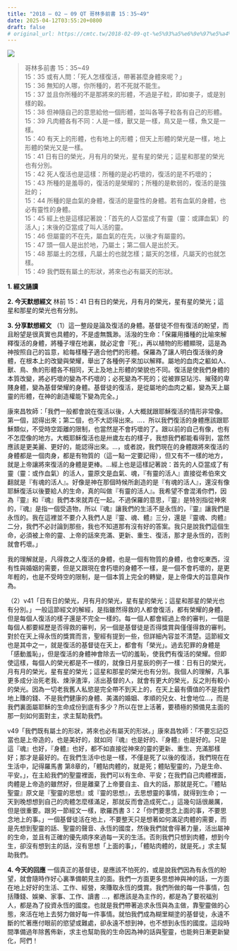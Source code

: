 ```yaml
---
title: "2018 – 02 – 09 QT 哥林多前書 15：35~49"
date: 2025-04-12T03:55:20+0800
draft: false
# original_url: https://cmtc.tw/2018-02-09-qt-%e5%93%a5%e6%9e%97%e5%a4%9a%e5%89%8d%e6%9b%b8-15%ef%bc%9a3549
---
```


![](/images/qt.jpg)
> 哥林多前書 15：35\~49  
> 15：35 或有人問：「死人怎樣復活，帶著甚麼身體來呢？」  
> 15：36 無知的人哪，你所種的，若不死就不能生。  
> 15：37 並且你所種的不是那將來的形體，不過是子粒，即如麥子，或是別樣的穀。  
> 15：38 但神隨自己的意思給他一個形體，並叫各等子粒各有自己的形體。  
> 15：39 凡肉體各有不同：人是一樣，獸又是一樣，鳥又是一樣，魚又是一樣。  
> 15：40 有天上的形體，也有地上的形體；但天上形體的榮光是一樣，地上形體的榮光又是一樣。  
> 15：41 日有日的榮光，月有月的榮光，星有星的榮光；這星和那星的榮光也有分別。  
> 15：42 死人復活也是這樣：所種的是必朽壞的，復活的是不朽壞的；  
> 15：43 所種的是羞辱的，復活的是榮耀的；所種的是軟弱的，復活的是強壯的；  
> 15：44 所種的是血氣的身體，復活的是靈性的身體。若有血氣的身體，也必有靈性的身體。  
> 15：45 經上也是這樣記著說：「首先的人亞當成了有靈（靈：或譯血氣）的活人」；末後的亞當成了叫人活的靈。  
> 15：46 但屬靈的不在先，屬血氣的在先，以後才有屬靈的。  
> 15：47 頭一個人是出於地，乃屬土；第二個人是出於天。  
> 15：48 那屬土的怎樣，凡屬土的也就怎樣；屬天的怎樣，凡屬天的也就怎樣。  
> 15：49 我們既有屬土的形狀，將來也必有屬天的形狀。

**1. 經文誦讀**

**2.  今天默想經文**
林前 15：41 日有日的榮光，月有月的榮光，星有星的榮光；這星和那星的榮光也有分別。

**3. 分享默想經文**
（1）這一整段是論及復活的身體。基督徒不但有復活的盼望，而且盼望是很真實也具體的，不是虛無飄渺。活潑的生命：「保羅用播種的比喻來解釋復活的身體，將種子埋在地裏，就必定會『死』，再以植物的形體顯現，這是為神按照自己的旨意，給每樣種子適合他們的形體。保羅為了讓人明白復活後的身體，在根本上的改變與榮耀，舉出了各種例子來加以解釋。屬地的血肉之軀如人、獸、鳥、魚的形體各不相同，天上及地上形體的榮貌也不同。復活是使我們身體的本質改變，將必朽壞的變為不朽壞的；必死變為不死的；從被罪惡玷污、摧殘的卑賤身體，變為基督榮耀的身體。基督徒的復活，是從屬地的血肉之軀，變為天上屬靈的形體，在神的創造權能下變為完全。」

康來昌牧師：「我們一般都會說在復活以後，人大概就跟耶穌復活的情形非常像。第一個，認得出來；第二個，也不大認得出來。…．所以我們復活的身體應該跟耶穌類似，不受時空距離的限制，也當然是不會朽壞的了。跟以前的自己有像，也有不怎麼像的地方。大概耶穌復活也是卅歲左右的樣子，我想我們都能看得到，當然應該是更美麗、更好的，能認得出來。…，或者說，我們現在的身體跟將來復活的身體都是一個肉身，都是有物質的（這一點一定要記得），但又有不一樣的地方，就是上帝讓將來復活的身體是更棒。…經上也是這樣記著說：首先的人亞當成了有靈（靈：或作血氣）的活人，靈原文是血氣、魂，『有靈的活人』直接從希伯來文翻就是『有魂的活人』。好像是神在那個時候所創造的是『有魂的活人』，還沒有像耶穌復活以後要給人的生命，真的叫做『有靈的活人』。我希望不會混淆你們，因為『靈』和『魂』我們本來就弄在一起。不過保羅的意思，『靈』是特別指從神來的，『魂』是指一個受造物，所以『魂』讓我們的生活不是永恆的，『靈』讓我們是永恆的。我在這裡並不要介入我們人是『靈、魂、體』三分，還是『靈魂、肉體』二分，我們不必討論到那些，我也不知道那有沒有好的答案。我只是說我們這個生命，必須被上帝的靈、上帝的話來充滿、更新、重生、復活，那才是永恆的，否則就會朽壞。」

我的理解就是，凡得救之人復活的身體，也是一個有物質的身體，也會吃東西，沒有性與婚姻的需要，但是又跟現在會朽壞的身體不一樣，是一個不會朽壞的，是更年輕的，也是不受時空的限制，是一個本質上完全的轉變，是上帝偉大的旨意與作為。

（2）v41「日有日的榮光，月有月的榮光，星有星的榮光；這星和那星的榮光也有分別。」一般這節經文的解經，是指雖然得救的人都會復活，都有榮耀的身體，但是每個人復活的樣子還是不完全一樣的。每一個人都會經過上帝的審判，一個是每個人都要經歷是否得救的審判，另一個是基督徒是否得獎賞與僅僅得救的審判。對於在天上得永恆的獎賞而言，聖經有提到一些，但詳細內容並不清楚。這節經文也是其中之一，就是復活的基督徒在天上，都會有「榮光」。過去犯罪的身體是「感動羞恥」，但是復活的身體神會除去一切的羞恥，使我們有復活的榮耀。但即使這樣，每個人的榮光都是不一樣的，就像日月星辰的例子一樣：日有日的榮光，月有月的榮光，星有星的榮光；這星和那星的榮光也有分別。我個人的理解，凡事更多成分治死老我、煉淨渣滓，活出基督的人，就會有更大的榮光，反之則有較小的榮光。因為一切老我舊人私慾是完全帶不到天上的，在天上最有價值的不是我們地上賺的錢、不是我們健康的身體、美滿的婚姻、孝順的兒女、社會地位…，而是我們裏面屬耶穌的生命成份到底有多少？所以在世上活著，要積極的預備見主面的那一刻如何面對主，求主幫助我們。

v49「我們既有屬土的形狀，將來也必有屬天的形狀。」康來昌牧師：「不要忘記亞當也是上帝造的，也是美好的，就如同『魂』也是好的、『身體』也是好的。只是這『魂』也好，『身體』也好，都不如直接從神來的靈的更新、重生、充滿那樣好；那才是最好的。在我們生活中也是一樣，不僅是死了以後的復活，我們現在在生活中，記得羅馬書 第8章的，「體貼肉體的，就是死；體貼聖靈的，乃是生命、平安。」，在主給我們的聖靈裡面，我們可以有生命、平安；在我們自己肉體裡面，肉體是上帝造的雖然好，但是離棄了上帝要自主、自大的話，那就是死亡。『體貼聖靈』原文是『聖靈的思想』或『靈的思想』，去思想靈的事情，就得到生命；一天到晚想想到自己的肉體怎麼樣滿足，那就反而會造成死亡。」這幾句話很嚴厲，但是很重要。跟另一節經文一樣，歌羅西書 3：2「你們要思念上面的事，不要思念地上的事。」一個基督徒活在地上，不要整天只是想著如何滿足肉體的需要，而是先想到聖靈的話、聖靈的聲音、永恆的國度，然後我們就會得著力量，活出屬神的生命，並且有正確的優先順序來過每一天的生活。否則我們只想到肉體，想到今生，卻沒有想到主的話，沒有思想「上面的事」，「體貼肉體的，就是死。」求主幫助我們。

**4. 今天的回應**
一個真正的基督徒，是應該不怕死的，或是說我們因為有永恆的盼望，就會隨時作好心裏準備朝見主的面。我們一方面更多思想神與神的話，一方面在地上好好的生活、工作、經營，來賺取永恆的獎賞。我們所做的每一件事情，包括賺錢、娛樂、家事、工作、讀書 …，都應該是為主作的，都是為了要祝福別人，都是為了投資永恆的國度。也就是我們帶著追求永恆與為主做，靠聖靈做的心態，來活在地上去努力做好每一件事情。就怕我們成為糊里糊塗的基督徒，永遠不斷的忙著應付眼前的慾望或難處，卻永遠不想到神，也不想到永恆的國度。這段時間準備過年除舊佈新，求主也幫助我的生命因為神的話與聖靈，也能夠日漸更新變化，阿們！
